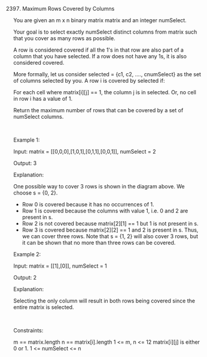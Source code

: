 2397. Maximum Rows Covered by Columns

You are given an m x n binary matrix matrix and an integer numSelect.

Your goal is to select exactly numSelect distinct columns from matrix such that you cover as many rows as possible.

A row is considered covered if all the 1's in that row are also part of a column that you have selected. If a row does not have any 1s, it is also considered covered.

More formally, let us consider selected = {c1, c2, ...., cnumSelect} as the set of columns selected by you. A row i is covered by selected if:

For each cell where matrix[i][j] == 1, the column j is in selected.
Or, no cell in row i has a value of 1.

Return the maximum number of rows that can be covered by a set of numSelect columns.

 

Example 1:

Input: matrix = [[0,0,0],[1,0,1],[0,1,1],[0,0,1]], numSelect = 2

Output: 3

Explanation:

One possible way to cover 3 rows is shown in the diagram above.
We choose s = {0, 2}.
- Row 0 is covered because it has no occurrences of 1.
- Row 1 is covered because the columns with value 1, i.e. 0 and 2 are present in s.
- Row 2 is not covered because matrix[2][1] == 1 but 1 is not present in s.
- Row 3 is covered because matrix[2][2] == 1 and 2 is present in s.
Thus, we can cover three rows.
Note that s = {1, 2} will also cover 3 rows, but it can be shown that no more than three rows can be covered.

Example 2:

Input: matrix = [[1],[0]], numSelect = 1

Output: 2

Explanation:

Selecting the only column will result in both rows being covered since the entire matrix is selected.

 

Constraints:

m == matrix.length
n == matrix[i].length
1 <= m, n <= 12
matrix[i][j] is either 0 or 1.
1 <= numSelect <= n